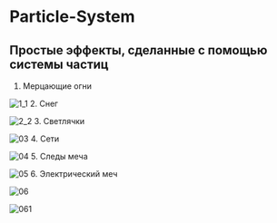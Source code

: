# Particle-System
Простые эффекты, сделанные с помощью системы частиц
--
1. Мерцающие огни

![1_1](https://user-images.githubusercontent.com/19374181/178024460-b4ddfe54-e3da-475d-9304-49d4df00bb89.gif)
2. Снег

![2_2](https://user-images.githubusercontent.com/19374181/178024499-e16040c5-de31-4cb6-b7e3-1a62597b4a19.gif)
3. Светлячки

![03](https://user-images.githubusercontent.com/19374181/178024530-643ad53f-ca61-45ec-ba8c-8bee7d9fd354.gif)
4. Сети

![04](https://user-images.githubusercontent.com/19374181/178024568-24c8ea57-9dd5-4aac-87f9-1b2ada320d32.gif)
5. Следы меча

![05](https://user-images.githubusercontent.com/19374181/178024595-c9f638c7-ff0a-4e70-9780-e0cf8de3f8fa.gif)
6. Электрический меч

![06](https://user-images.githubusercontent.com/19374181/178024619-9849f450-d54e-498e-aabb-717aef961fa9.gif)

![061](https://user-images.githubusercontent.com/19374181/178024635-b1032d82-472a-4c50-90b6-00969589d2e8.gif)
